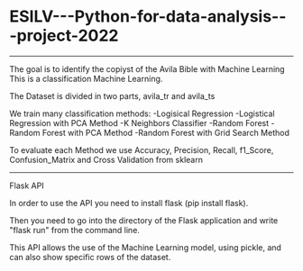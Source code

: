 # ESILV---Python-for-data-analysis---project-2022

-------------------------------------------------------------------------------
The goal is to identify the copiyst of the Avila Bible with Machine Learning
This is a classification Machine Learning.

The Dataset is divided in two parts, avila_tr and avila_ts

We train many classification methods:
-Logisical Regression
-Logistical Regression with PCA Method
-K Neighbors Classifier
-Random Forest
-Random Forest with PCA Method
-Random Forest with Grid Search Method

To evaluate each Method we use Accuracy, Precision, Recall, f1_Score, Confusion_Matrix and Cross Validation from sklearn

-------------------------------------------------------------------------------------

Flask API

In order to use the API you need to install flask (pip install flask).

Then you need to go into the directory of the Flask application and write "flask run" from the command line.

This API allows the use of the Machine Learning model, using pickle, and can also show specific rows of the dataset.
